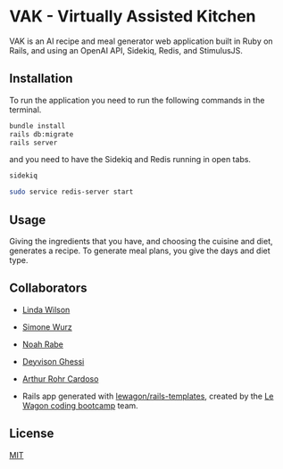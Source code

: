 # VAK - Virtually Assisted Kitchen

VAK is an AI recipe and meal generator web application built in Ruby on Rails, and using an OpenAI API, Sidekiq, Redis, and StimulusJS.

## Installation

To run the application you need to run the following commands in the terminal.

```bash
bundle install
rails db:migrate
rails server
```
and you need to have the Sidekiq and Redis running in open tabs.

```bash
sidekiq
```
```bash
sudo service redis-server start
```

## Usage

Giving the ingredients that you have, and choosing the cuisine and diet, generates a recipe. To generate meal plans, you give the days and diet type.

## Collaborators

- [Linda Wilson](https://github.com/Linda-wilson)
- [Simone Wurz](https://github.com/swurz)
- [Noah Rabe](https://github.com/NoahRabe)
- [Deyvison Ghessi](https://github.com/deyvisong)
- [Arthur Rohr Cardoso](https://github.com/ArthurRohr)

- Rails app generated with [lewagon/rails-templates](https://github.com/lewagon/rails-templates), created by the [Le Wagon coding bootcamp](https://www.lewagon.com) team.

## License

[MIT](https://choosealicense.com/licenses/mit/)
